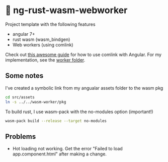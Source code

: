 # 🏃 ng-rust-wasm-webworker

Project template with the following features

* angular 7+
* rust wasm (wasm_bindgen)
* Web workers (using comlink)

Check out [this awesome guide](https://medium.com/lacolaco-blog/enjoyable-webworkers-in-angular-41cfeb0e6519) for how to use comlink with Angular. For my implementation, see the [worker folder](src/app/worker/).

## Some notes

I've created a symbolic link from my angualar assets folder to the wasm pkg

```bash
cd src/assets
ln -s ../../wasm-worker/pkg
```

To build rust, I use wasm-pack with the no-modules option (important!)

```bash
wasm-pack build --release --target no-modules
```

## Problems

* Hot loading not working. Get the error "Failed to load app.component.html" after making a change.

